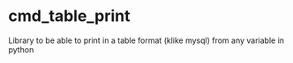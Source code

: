 # cmd_table_print
Library to be able to print in a table format (klike mysql) from any variable in python

